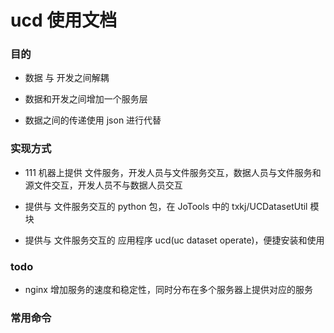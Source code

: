 # ucd 使用文档

### 目的

* 数据 与 开发之间解耦

* 数据和开发之间增加一个服务层

* 数据之间的传递使用 json 进行代替


### 实现方式

* 111 机器上提供 文件服务，开发人员与文件服务交互，数据人员与文件服务和源文件交互，开发人员不与数据人员交互

* 提供与 文件服务交互的 python 包，在 JoTools 中的 txkj/UCDatasetUtil 模块

* 提供与 文件服务交互的 应用程序 ucd(uc dataset operate)，便捷安装和使用 


### todo

* nginx 增加服务的速度和稳定性，同时分布在多个服务器上提供对应的服务


### 常用命令








